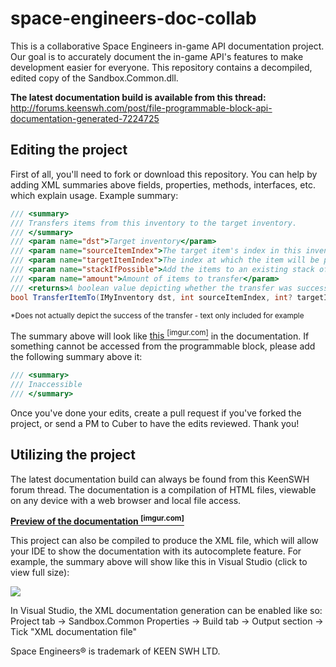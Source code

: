 # space-engineers-doc-collab
This is a collaborative Space Engineers in-game API documentation project.
Our goal is to accurately document the in-game API's features to make development easier for everyone.
This repository contains a decompiled, edited copy of the Sandbox.Common.dll.

**The latest documentation build is available from this thread:** http://forums.keenswh.com/post/file-programmable-block-api-documentation-generated-7224725

## Editing the project
First of all, you'll need to fork or download this repository.
You can help by adding XML summaries above fields, properties, methods, interfaces, etc. which explain usage.
Example summary:
```c#
/// <summary>
/// Transfers items from this inventory to the target inventory.
/// </summary>
/// <param name="dst">Target inventory</param>
/// <param name="sourceItemIndex">The target item's index in this inventory</param>
/// <param name="targetItemIndex">The index at which the item will be placed in the target inventory</param>
/// <param name="stackIfPossible">Add the items to an existing stack of items instead of creating a new stack</param>
/// <param name="amount">Amount of items to transfer</param>
/// <returns>A boolean value depicting whether the transfer was successful*</returns>
bool TransferItemTo(IMyInventory dst, int sourceItemIndex, int? targetItemIndex = null, bool? stackIfPossible = null, MyFixedPoint? amount = null);
```
<sup>*Does not actually depict the success of the transfer - text only included for example</sup>

The summary above will look like [this <sup>[imgur.com]</sup>](http://i.imgur.com/fBiAZ1L.png) in the documentation.
If something cannot be accessed from the programmable block, please add the following summary above it:
```c#
/// <summary>
/// Inaccessible
/// </summary>
```

Once you've done your edits, create a pull request if you've forked the project, or send a PM to Cuber to have the edits reviewed. Thank you!
## Utilizing the project
The latest documentation build can always be found from this KeenSWH forum thread. The documentation is a compilation of HTML files, viewable on any device with a web browser and local file access.

**[Preview of the documentation <sup>[imgur.com]</sup>](http://i.imgur.com/2TZxrJq.png)**

This project can also be compiled to produce the XML file, which will allow your IDE to show the documentation with its autocomplete feature.
For example, the summary above will show like this in Visual Studio (click to view full size):

![](http://i.imgur.com/hWPSJcB.png)

In Visual Studio, the XML documentation generation can be enabled like so: Project tab -> Sandbox.Common Properties -> Build tab -> Output section -> Tick "XML documentation file"


Space Engineers® is trademark of KEEN SWH LTD.
